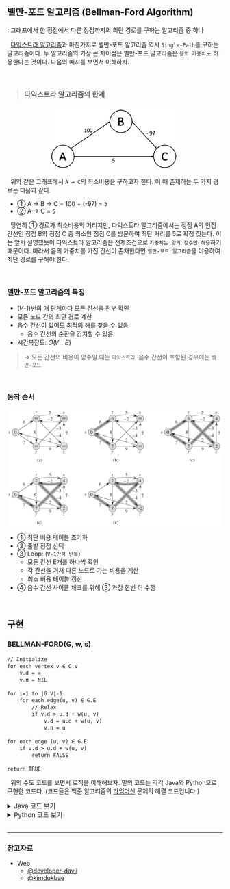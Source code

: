 ## **벨만-포드 알고리즘** (Bellman-Ford Algorithm)

: 그래프에서 한 정점에서 다른 정점까지의 최단 경로를 구하는 알고리즘 중 하나

&nbsp; [다익스트라 알고리즘](https://github.com/lcomment/development-recipes/blob/main/Computer%20Science/Algorithm/dijkstra.md)과 마찬가지로 벨만-포드 알고리즘 역시 `Single-Path`를 구하는 알고리즘이다. 두 알고리즘의 가장 큰 차이점은 벨만-포드 알고리즘은 `음의 가중치`도 허용한다는 것이다. 다음의 예시를 보면서 이해하자.

<br>

> ### 다익스트라 알고리즘의 한계

<p align=center><img src='../../resources/algorithm/bellman1.png' width=300></p>

&nbsp; 위와 같은 그래프에서 `A → C`의 최소비용을 구하고자 한다. 이 때 존재하는 두 가지 경로는 다음과 같다.

- ① A → B → C = 100 + (-97) = `3`
- ② A → C = `5`

&nbsp; 당연히 ① 경로가 최소비용의 거리지만, 다익스트라 알고리즘에서는 정점 A의 인접 간선인 정점 B와 정점 C 중 최소인 정점 C를 방문하여 최단 거리를 5로 확정 짓는다. 이는 앞서 설명했듯이 다익스트라 알고리즘은 전제조건으로 `가중치는 양의 정수만 허용`하기 때문이다. 따라서 음의 가중치를 가진 간선이 존재한다면 `벨만-포드 알고리즘`을 이용하여 최단 경로를 구해야 한다.

<br>

### 벨만-포드 알고리즘의 특징

- (𝑉-1)번의 매 단계마다 모든 간선을 전부 확인
- 모든 노드 간의 최단 경로 계산
- 음수 간선이 있어도 최적의 해를 찾을 수 있음
  - 음수 간선의 순환을 감지할 수 있음
- 시간복잡도: 𝑂(𝑉﹒𝐸)

> → 모든 간선의 비용이 양수일 때는 `다익스트라`, 음수 간선이 포함된 경우에는 `벨만-포드`

<br>

### **동작 순서**

<p align=center><img src='../../resources/algorithm/bellman2.jpeg'></p>

- ① 최단 비용 테이블 초기화
- ② 출발 정점 선택
- ③ Loop: (`V-1만큼 반복`)
  - 모든 간선 E개를 하나씩 확인
  - 각 간선을 거쳐 다른 노드로 가는 비용을 계산
  - 최소 비용 테이블 갱신
- ④ 음수 간선 사이클 체크를 위해 ③ 과정 한번 더 수행

<br>

## **구현**

### **BELLMAN-FORD(G, w, s)**

```
// Initialize
for each vertex v ∈ G.V
    v.d = ∞
    v.π = NIL

for i=1 to |G.V|-1
    for each edge(u, v) ∈ G.E
        // Relax
        if v.d > u.d + w(u, v)
            v.d = u.d + w(u, v)
            v.π = u

for each edge (u, v) ∈ G.E
    if v.d > u.d + w(u, v)
        return FALSE

return TRUE
```

&nbsp; 위의 수도 코드를 보면서 로직을 이해해보자. 밑의 코드는 각각 Java와 Python으로 구현한 코드다. (코드들은 백준 알고리즘의 [타임머신](https://www.acmicpc.net/problem/11657) 문제의 해결 코드입니다.)

<details>
<summary style='font-size: 15px'>Java 코드 보기</summary>
<div markdown="1">

```java
import java.io.BufferedReader;
import java.io.IOException;
import java.io.InputStreamReader;
import java.util.ArrayList;
import java.util.Arrays;

public class BellmanFord {
	static class Edge{
		int start, end, weight;

		Edge(int start, int end, int weight){
			this.start = start;
			this.end = end;
			this.weight = weight;
		}
	}
	static int V, E, K;
	static ArrayList<Edge> edges = new ArrayList<>();
	static long[] dist;

	public static void main(String[] args) throws IOException{
		BufferedReader br = new BufferedReader(new InputStreamReader(System.in));

		int[] VE = Arrays.stream(br.readLine().split(" ")).mapToInt(Integer::parseInt).toArray();
		V = VE[0];
		E = VE[1];

		dist = new long[V+1];
		Arrays.fill(dist, Integer.MAX_VALUE);

		for(int i=0 ; i<E ; i++) {
			int[] input = Arrays.stream(br.readLine().split(" ")).mapToInt(Integer::parseInt).toArray();
			edges.add(new Edge(input[0], input[1], input[2]));
		}

		boolean nagativeCycle = bellmanFord();

		if(nagativeCycle)
			System.out.println(-1);
		else {
			for(int i=2 ; i<=V ; i++) {
				if(dist[i] != Integer.MAX_VALUE)
					System.out.println(dist[i]);
				else
					System.out.println(-1);
			}
		}
	}
	static boolean bellmanFord() {
		dist[1] = 0;

		for(int i=0 ; i<V-1 ; i++) {
			for(Edge e : edges) {
				if(dist[e.start] != Integer.MAX_VALUE && dist[e.end] > dist[e.start] + e.weight) {
					dist[e.end] = dist[e.start] + e.weight;
				}
			} // for-Each
		} // for_i

		for(Edge e : edges) {
			if(dist[e.start] != Integer.MAX_VALUE && dist[e.end] > dist[e.start] + e.weight)
				return true;
		}

		return false;
	}
}
```

</div>
</details>

<details>
<summary style='font-size: 15px'>Python 코드 보기</summary>
<div markdown="1">

```python
import sys

input = sys.stdin.readline
INF = int(1e9)

v, e = map(int, input().split())
edges = []
distance = [INF] * (v + 1)

for _ in range(e):
    a, b, c = map(int, input().split())
    edges.append((a, b, c))


def bellman_ford():
    distance[1] = 0
    for i in range(v):
        for j in range(e):
            cur_node = edges[j][0]
            next_node = edges[j][1]
            edge_cost = edges[j][2]

            if distance[cur_node] != INF and distance[next_node] > distance[cur_node] + edge_cost:
                distance[next_node] = distance[cur_node] + edge_cost

                # 음수 사이클 확인
                if i == v - 1:
                    return True

    return False


# 벨만 포드 알고리즘 수행
negative_cycle = bellman_ford()

# 음수 순환이 존재하면 -1 출력
if negative_cycle:
    print("-1")
else:
    for i in range(2, v + 1):
        if distance[i] == INF:
            print("-1")
        else:
            print(distance[i])
```

</div>
</details>

</br>

---

### **참고자료**

- Web
  - [@developer-davii](https://developer-davii.tistory.com/89)
  - [@kimdukbae](https://velog.io/@kimdukbae/알고리즘-벨만-포드-알고리즘-Bellman-Ford-Algorithm)
